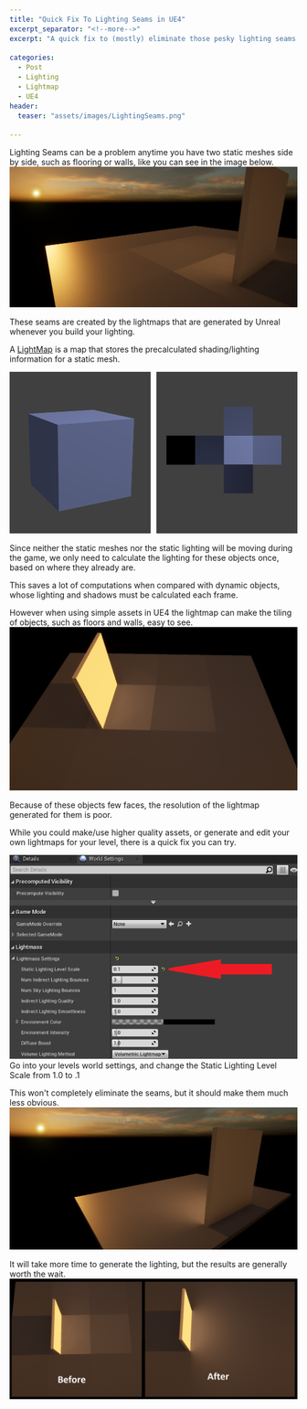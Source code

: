 ```yaml
---
title: "Quick Fix To Lighting Seams in UE4"
excerpt_separator: "<!--more-->"
excerpt: "A quick fix to (mostly) eliminate those pesky lighting seams."

categories:
  - Post
  - Lighting
  - Lightmap
  - UE4
header:
  teaser: "assets/images/LightingSeams.png"

---
```

Lighting Seams can be a problem anytime you have two static meshes side by side, such as flooring or walls, like you can see in the image below.
![LightingSeams](/assets/images/LightingSeams.png)

These seams are created by the lightmaps that are generated by Unreal whenever you build your lighting. 

A [LightMap](https://en.wikipedia.org/wiki/Lightmap) is a map that stores the precalculated shading/lighting information for a static mesh. 

![LightMap](/assets/images/Lightmap_Cube_Sample.png)

Since neither the static meshes nor the static lighting will be moving during the game, we only need to calculate the lighting for these objects once, based on where they already are.

This saves a lot of computations when compared with dynamic objects, whose lighting and shadows must be calculated each frame.

However when using simple assets in UE4 the lightmap can make the tiling of objects, such as floors and walls, easy to see.
![MoreLightingSeams](/assets/images/MoreLightingSeams.png)

Because of these objects few faces, the resolution of the lightmap generated for them is poor.

While you could make/use higher quality assets, or generate and edit your own lightmaps for your level, there is a quick fix you can try.


![StaticLightingLevelScale](/assets/images/StaticLightingLevelScale.png)
Go into your levels world settings, and change the Static Lighting Level Scale from 1.0 to .1

This won't completely eliminate the seams, but it should make them much less obvious.
![NoLightingSeams](/assets/images/NoLightingSeams.png)

It will take more time to generate the lighting, but the results are generally worth the wait.
![NoLightingSeams](/assets/images/LightingSeamsComparison.png)
